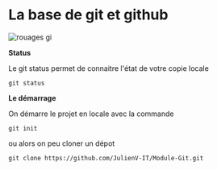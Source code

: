 # La base de git et github


![rouages gi](https://julienv-it.github.io/Module-Git/img/base.png)


**Status**

Le git status permet de connaitre l'état de votre copie locale

    git status

**Le démarrage**

On démarre le projet en locale avec la commande

    git init

ou alors on peu cloner un dépot

    git clone https://github.com/JulienV-IT/Module-Git.git
